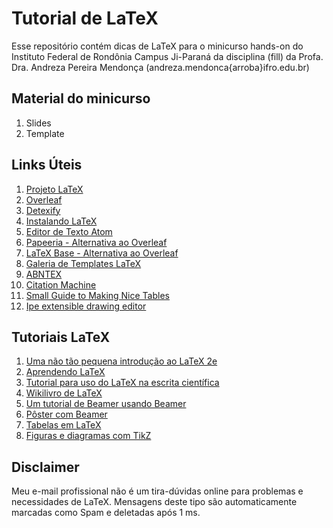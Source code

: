 # Tutorial de LaTeX

Esse repositório contém dicas de LaTeX para o minicurso hands-on do Instituto Federal de Rondônia Campus Ji-Paraná da disciplina (fill) da Profa. Dra. Andreza Pereira Mendonça (andreza.mendonca{arroba}ifro.edu.br)

## Material do minicurso

1. Slides
2. Template

## Links Úteis

1. [Projeto LaTeX](https://latex-project.org/)
2. [Overleaf](http://pt.overleaf.com)
3. [Detexify](https://detexify.kirelabs.org/classify.html)  
4. [Instalando LaTeX](https://www.latex-project.org/get/)
5. [Editor de Texto Atom](https://atom.io/)
6. [Papeeria - Alternativa ao Overleaf](https://papeeria.com/)
7. [LaTeX Base - Alternativa ao Overleaf](https://latexbase.com/)
8. [Galeria de Templates LaTeX](https://pt.overleaf.com/gallery)
9. [ABNTEX](https://www.abntex.net.br/)
10. [Citation Machine](https://www.citationmachine.net/bibtex)
11. [Small Guide to Making Nice Tables](https://people.inf.ethz.ch/markusp/teaching/guides/guide-tables.pdf)
12. [Ipe extensible drawing editor](https://ipe.otfried.org/)

## Tutoriais LaTeX

1. [Uma não tão pequena introdução ao LaTeX 2e](http://www.ptep-online.com/ctan/lshort_port.pdf)
2. [Aprendendo LaTeX](http://www.lac.inpe.br/~margarete/download/MET200-0/apostila_latexpdf.pdf)
3. [Tutorial para uso do LaTeX na escrita científica](http://sbi.iqsc.usp.br/files/Manual-SBI_LATEX_2013-.pdf)
4. [Wikilivro de LaTeX](https://pt.wikibooks.org/wiki/Latex)
5. [Um tutorial de Beamer usando Beamer](http://www.andreloureiro.com/latex/beamer_tutorial_pt.pdf)
6. [Pôster com Beamer](https://www.ufsm.br/app/uploads/sites/783/2020/02/apostila_minicurso_beamer.pdf)
7. [Tabelas em LaTeX](https://www.youtube.com/watch?v=23sdpkoD3yU)
8. [Figuras e diagramas com TikZ](http://www.mat.ufpb.br/~lenimar/introtikz.pdf)


## Disclaimer

Meu e-mail profissional não é um tira-dúvidas online para problemas e necessidades de LaTeX. Mensagens deste tipo são automaticamente marcadas como Spam e deletadas após 1 ms.
